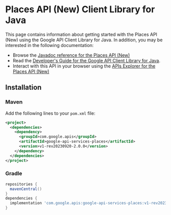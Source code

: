 # Places API (New) Client Library for Java



This page contains information about getting started with the Places API (New)
using the Google API Client Library for Java. In addition, you may be interested
in the following documentation:

* Browse the [Javadoc reference for the Places API (New)][javadoc]
* Read the [Developer's Guide for the Google API Client Library for Java][google-api-client].
* Interact with this API in your browser using the [APIs Explorer for the Places API (New)][api-explorer]

## Installation

### Maven

Add the following lines to your `pom.xml` file:

```xml
<project>
  <dependencies>
    <dependency>
      <groupId>com.google.apis</groupId>
      <artifactId>google-api-services-places</artifactId>
      <version>v1-rev20230920-2.0.0</version>
    </dependency>
  </dependencies>
</project>
```

### Gradle

```gradle
repositories {
  mavenCentral()
}
dependencies {
  implementation 'com.google.apis:google-api-services-places:v1-rev20230920-2.0.0'
}
```

[javadoc]: https://googleapis.dev/java/google-api-services-places/latest/index.html
[google-api-client]: https://github.com/googleapis/google-api-java-client/
[api-explorer]: https://developers.google.com/apis-explorer/#p/places/v1/
